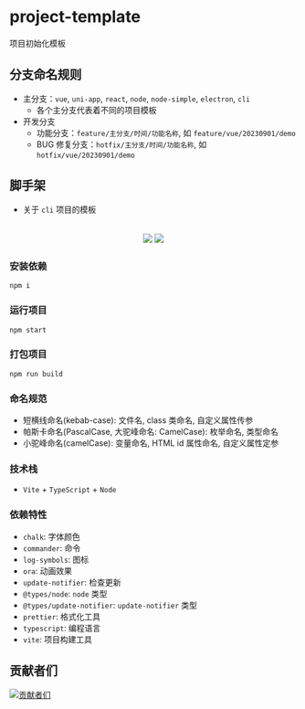 # project-template

项目初始化模板

## 分支命名规则

- 主分支：`vue`, `uni-app`, `react`, `node`, `node-simple`, `electron`, `cli`
  - 各个主分支代表着不同的项目模板
- 开发分支
  - 功能分支：`feature/主分支/时间/功能名称`, 如 `feature/vue/20230901/demo`
  - BUG 修复分支：`hotfix/主分支/时间/功能名称`, 如 `hotfix/vue/20230901/demo`

## 脚手架

- 关于 `cli` 项目的模板

<h2 align="center">
  <a href="https://gitee.com/biaovorg/project-template/tree/cli"><img src="https://img.shields.io/badge/version-v1.0.2-blue" /></a>
  <a href="https://gitee.com/biaovorg/project-template/blob/cli/LICENSE"><img src="https://img.shields.io/badge/license-MIT-green" /></a>
</h2>

### 安装依赖

```Basic
npm i
```

### 运行项目

```Basic
npm start
```

### 打包项目

```Basic
npm run build
```

### 命名规范

- 短横线命名(kebab-case): 文件名, class 类命名, 自定义属性传参
- 帕斯卡命名(PascalCase, 大驼峰命名: CamelCase): 枚举命名, 类型命名
- 小驼峰命名(camelCase): 变量命名, HTML id 属性命名, 自定义属性定参

### 技术栈

- `Vite` + `TypeScript` + `Node`

### 依赖特性

- `chalk`: 字体颜色
- `commander`: 命令
- `log-symbols`: 图标
- `ora`: 动画效果
- `update-notifier`: 检查更新
- `@types/node`: `node` 类型
- `@types/update-notifier`: `update-notifier` 类型
- `prettier`: 格式化工具
- `typescript`: 编程语言
- `vite`: 项目构建工具

## 贡献者们

[![贡献者们](https://contrib.rocks/image?repo=biaov/project-template)](https://github.com/biaov/project-template/graphs/contributors)
